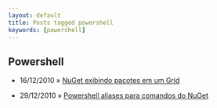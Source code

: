 ```yaml
---
layout: default
title: Posts tagged powershell
keywords: [powershell]
---
```

<h2 class="category">Powershell</h2>
<ul class="posts">
<li>
<p>
<span class="date">16/12/2010</span> &raquo; 
<a href="/blog/nuget-exibindo-pacotes-em-um-grid">NuGet exibindo pacotes em um Grid</a>
</p>
</li> 
<li>
<p>
<span class="date">29/12/2010</span> &raquo; 
<a href="/blog/powershell-aliases-para-comandos-do-nuget">Powershell aliases para comandos do NuGet</a>
</p>
</li> 
</ul>
